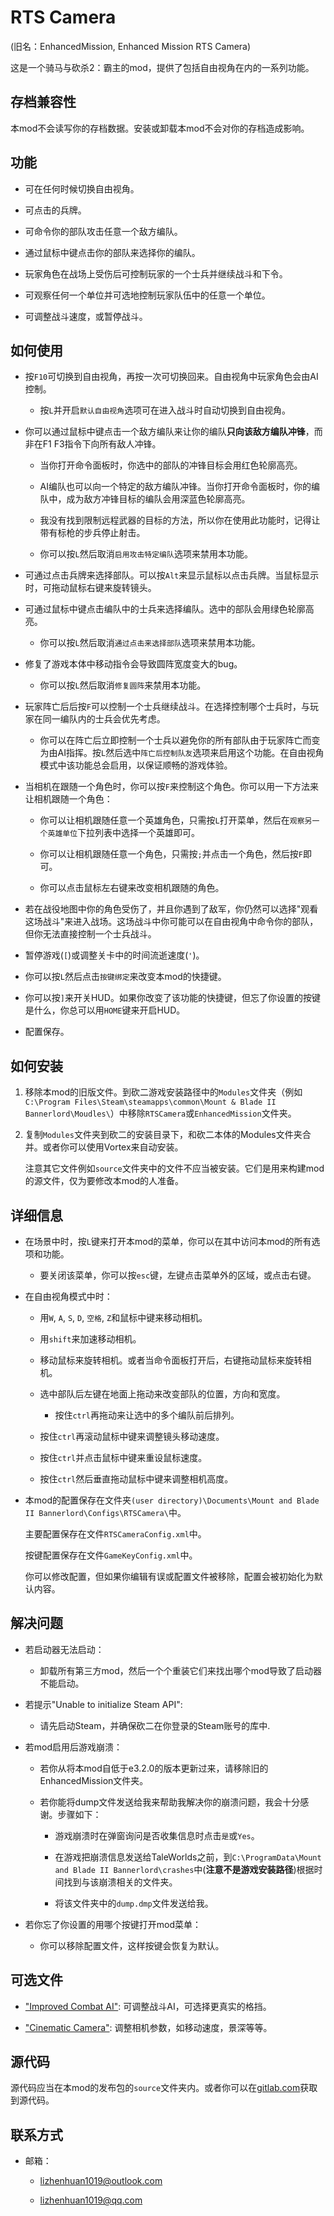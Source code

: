 # RTS Camera
(旧名：EnhancedMission, Enhanced Mission RTS Camera)

这是一个骑马与砍杀2：霸主的mod，提供了包括自由视角在内的一系列功能。

## 存档兼容性
本mod不会读写你的存档数据。安装或卸载本mod不会对你的存档造成影响。

## 功能
- 可在任何时候切换自由视角。

- 可点击的兵牌。

- 可命令你的部队攻击任意一个敌方编队。

- 通过鼠标中键点击你的部队来选择你的编队。

- 玩家角色在战场上受伤后可控制玩家的一个士兵并继续战斗和下令。

- 可观察任何一个单位并可选地控制玩家队伍中的任意一个单位。

- 可调整战斗速度，或暂停战斗。

## 如何使用

- 按`F10`可切换到自由视角，再按一次可切换回来。自由视角中玩家角色会由AI控制。

  - 按`L`并开启`默认自由视角`选项可在进入战斗时自动切换到自由视角。

- 你可以通过鼠标中键点击一个敌方编队来让你的编队**只向该敌方编队冲锋**，而非在F1 F3指令下向所有敌人冲锋。

  - 当你打开命令面板时，你选中的部队的冲锋目标会用红色轮廓高亮。

  - AI编队也可以向一个特定的敌方编队冲锋。当你打开命令面板时，你的编队中，成为敌方冲锋目标的编队会用深蓝色轮廓高亮。

  - 我没有找到限制远程武器的目标的方法，所以你在使用此功能时，记得让带有标枪的步兵停止射击。

  - 你可以按`L`然后取消`启用攻击特定编队`选项来禁用本功能。

- 可通过点击兵牌来选择部队。可以按`Alt`来显示鼠标以点击兵牌。当鼠标显示时，可拖动鼠标右键来旋转镜头。

- 可通过鼠标中键点击编队中的士兵来选择编队。选中的部队会用绿色轮廓高亮。

  - 你可以按`L`然后取消`通过点击来选择部队`选项来禁用本功能。

- 修复了游戏本体中移动指令会导致圆阵宽度变大的bug。

  - 你可以按`L`然后取消`修复圆阵`来禁用本功能。

- 玩家阵亡后后按`F`可以控制一个士兵继续战斗。在选择控制哪个士兵时，与玩家在同一编队内的士兵会优先考虑。

  - 你可以在阵亡后立即控制一个士兵以避免你的所有部队由于玩家阵亡而变为由AI指挥。按`L`然后选中`阵亡后控制队友`选项来启用这个功能。在自由视角模式中该功能总会启用，以保证顺畅的游戏体验。

- 当相机在跟随一个角色时，你可以按`F`来控制这个角色。你可以用一下方法来让相机跟随一个角色：

  - 你可以让相机跟随任意一个英雄角色，只需按`L`打开菜单，然后在`观察另一个英雄单位`下拉列表中选择一个英雄即可。

  - 你可以让相机跟随任意一个角色，只需按`;`并点击一个角色，然后按`F`即可。

  - 你可以点击鼠标左右键来改变相机跟随的角色。

- 若在战役地图中你的角色受伤了，并且你遇到了敌军，你仍然可以选择"观看这场战斗"来进入战场。这场战斗中你可能可以在自由视角中命令你的部队，但你无法直接控制一个士兵战斗。

- 暂停游戏(`[`)或调整关卡中的时间流逝速度(`'`)。

- 你可以按`L`然后点击`按键绑定`来改变本mod的快捷键。

- 你可以按`]`来开关HUD。如果你改变了该功能的快捷键，但忘了你设置的按键是什么，你总可以用`HOME`键来开启HUD。

- 配置保存。

## 如何安装
1. 移除本mod的旧版文件。到砍二游戏安装路径中的`Modules`文件夹（例如`C:\Program Files\Steam\steamapps\common\Mount & Blade II Bannerlord\Moudles\`）中移除`RTSCamera`或`EnhancedMission`文件夹。

2. 复制`Modules`文件夹到砍二的安装目录下，和砍二本体的Modules文件夹合并。或者你可以使用Vortex来自动安装。

   注意其它文件例如`source`文件夹中的文件不应当被安装。它们是用来构建mod的源文件，仅为要修改本mod的人准备。

## 详细信息

- 在场景中时，按`L`键来打开本mod的菜单，你可以在其中访问本mod的所有选项和功能。

  - 要关闭该菜单，你可以按`esc`键，左键点击菜单外的区域，或点击右键。

- 在自由视角模式中时：

  - 用`W`, `A`, `S`, `D`, `空格`, `Z`和鼠标中键来移动相机。

  - 用`shift`来加速移动相机。

  - 移动鼠标来旋转相机。或者当命令面板打开后，右键拖动鼠标来旋转相机。

  - 选中部队后左键在地面上拖动来改变部队的位置，方向和宽度。

    - 按住`ctrl`再拖动来让选中的多个编队前后排列。

  - 按住`ctrl`再滚动鼠标中键来调整镜头移动速度。

  - 按住`ctrl`并点击鼠标中键来重设鼠标速度。

  - 按住`ctrl`然后垂直拖动鼠标中键来调整相机高度。
  
- 本mod的配置保存在文件夹`(user directory)\Documents\Mount and Blade II Bannerlord\Configs\RTSCamera\`中。

  主要配置保存在文件`RTSCameraConfig.xml`中。

  按键配置保存在文件`GameKeyConfig.xml`中。

  你可以修改配置，但如果你编辑有误或配置文件被移除，配置会被初始化为默认内容。

## 解决问题
- 若启动器无法启动：

  - 卸载所有第三方mod，然后一个个重装它们来找出哪个mod导致了启动器不能启动。

- 若提示"Unable to initialize Steam API":

  - 请先启动Steam，并确保砍二在你登录的Steam账号的库中.

- 若mod启用后游戏崩溃：

  - 若你从将本mod自低于e3.2.0的版本更新过来，请移除旧的EnhancedMission文件夹。

  - 若你能将dump文件发送给我来帮助我解决你的崩溃问题，我会十分感谢。步骤如下：

    - 游戏崩溃时在弹窗询问是否收集信息时点击`是`或`Yes`。

    - 在游戏把崩溃信息发送给TaleWorlds之前，到`C:\ProgramData\Mount and Blade II Bannerlord\crashes`中(**注意不是游戏安装路径**)根据时间找到与该崩溃相关的文件夹。

    - 将该文件夹中的`dump.dmp`文件发送给我。

- 若你忘了你设置的用哪个按键打开mod菜单：

  - 你可以移除配置文件，这样按键会恢复为默认。

## 可选文件
- ["Improved Combat AI"](https://www.nexusmods.com/mountandblade2bannerlord/mods/449/): 可调整战斗AI，可选择更真实的格挡。

- ["Cinematic Camera"](https://www.nexusmods.com/mountandblade2bannerlord/mods/1627): 调整相机参数，如移动速度，景深等等。

## 源代码

源代码应当在本mod的发布包的`source`文件夹内。或者你可以在[gitlab.com](https://gitlab.com/lzh_mb_mod/rts-camera)获取到源代码。

## 联系方式
- 邮箱：

  - lizhenhuan1019@outlook.com

  - lizhenhuan1019@qq.com
